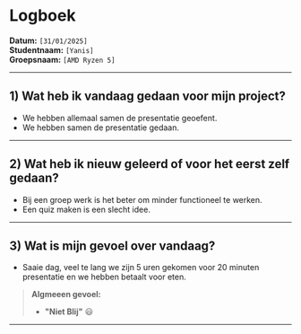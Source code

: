 # Logboek

**Datum:** `[31/01/2025]`  
**Studentnaam:** `[Yanis]`  
**Groepsnaam:** `[AMD Ryzen 5]`

---

## 1) Wat heb ik vandaag gedaan voor mijn project?

- We hebben allemaal samen de presentatie geoefent.
- We hebben samen de presentatie gedaan.

---

## 2) Wat heb ik nieuw geleerd of voor het eerst zelf gedaan?

- Bij een groep werk is het beter om minder functioneel te werken.
- Een quiz maken is een slecht idee.

---

## 3) Wat is mijn gevoel over vandaag?

- Saaie dag, veel te lang we zijn 5 uren gekomen voor 20 minuten presentatie en we hebben betaalt voor eten.

> **Algmeeen gevoel:**
>
> - **"Niet Blij"** :smiley:

---
